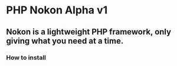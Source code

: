 # PHP Nokon Alpha v1
## Nokon is a lightweight PHP framework, only giving what you need at a time.

### How to install
